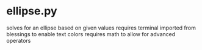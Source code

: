 # ellipse.py
solves for an ellipse based on given values
requires terminal imported from blessings to enable text colors
requires math to allow for advanced operators
